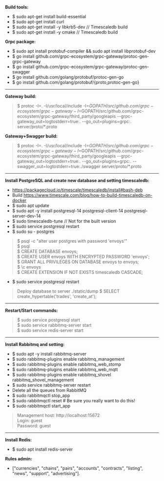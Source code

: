 **Build tools:**

* $ sudo apt-get install build-essential
* $ sudo apt-get install curl
* $ sudo apt-get install -y libkrb5-dev // Timescaledb build
* $ sudo apt-get install -y cmake // Timescaledb build

**Grpc package:**

* $ sudo apt install protobuf-compiler && sudo apt install libprotobuf-dev
* $ go install github.com/grpc-ecosystem/grpc-gateway/protoc-gen-grpc-gateway
* $ go install github.com/grpc-ecosystem/grpc-gateway/protoc-gen-swagger
* $ go install github.com/golang/protobuf/protoc-gen-go
* $ go install github.com/golang/protobuf/{proto,protoc-gen-go}

****

**Gateway build:**
> $ protoc -I=. -I/usr/local/include -I=$GOPATH/src/github.com/grpc-ecosystem/grpc-gateway -I=$GOPATH/src/github.com/grpc-ecosystem/grpc-gateway/third_party/googleapis --grpc-gateway_out=logtostderr=true:. --go_out=plugins=grpc:. server/proto/*.proto

**Gateway+Swagger build:**
> $ protoc -I=. -I/usr/local/include -I=$GOPATH/src/github.com/grpc-ecosystem/grpc-gateway -I=$GOPATH/src/github.com/grpc-ecosystem/grpc-gateway/third_party/googleapis --grpc-gateway_out=logtostderr=true:. --go_out=plugins=grpc:. --swagger_out=logtostderr=true:./swagger server/proto/*.proto

****

**Install PostgreSQL and create new database and setting timescaledb:**

* https://packagecloud.io/timescale/timescaledb/install#bash-deb
* Build https://www.timescale.com/blog/how-to-build-timescaledb-on-docker 
* $ sudo apt update   
* $ sudo apt -y install postgresql-14 postgresql-client-14 postgresql-server-dev-14
* $ sudo timescaledb-tune  // Not for the built version  
* $ sudo service postgresql restart  
* $ sudo su - postgres  
> $ psql -c "alter user postgres with password 'envoys'"  
> $ psql  
> $ CREATE DATABASE envoys;  
> $ CREATE USER envoys WITH ENCRYPTED PASSWORD 'envoys';  
> $ GRANT ALL PRIVILEGES ON DATABASE envoys to envoys;  
> $ \c envoys  
> $ CREATE EXTENSION IF NOT EXISTS timescaledb CASCADE;  
* $ sudo service postgresql restart  
> Deploy database to server ./static/dump
> $ SELECT create_hypertable('trades', 'create_at');

********

**Restart/Start commands:**

> $ sudo service postgresql start  
> $ sudo service rabbitmq-server start  
> $ sudo service redis-server start

********

**Install Rabbitmq and setting:**

* $ sudo apt -y install rabbitmq-server
* $ sudo rabbitmq-plugins enable rabbitmq_management
* $ sudo rabbitmq-plugins enable rabbitmq_web_stomp
* $ sudo rabbitmq-plugins enable rabbitmq_web_mqtt
* $ sudo rabbitmq-plugins enable rabbitmq_shovel rabbitmq_shovel_management
* $ sudo service rabbitmq-server restart
* Delete all the queues from RabbitMQ 
* $ sudo rabbitmqctl stop_app 
* $ sudo rabbitmqctl reset    # Be sure you really want to do this!
* $ sudo rabbitmqctl start_app 
 
> Management host: http://localhost:15672  
> Login: guest  
> Password: guest

********

**Install Redis:**

* $ sudo apt install redis-server

**Rules admin:**
* ["currencies", "chains", "pairs", "accounts", "contracts", "listing", "news", "support", "advertising"].